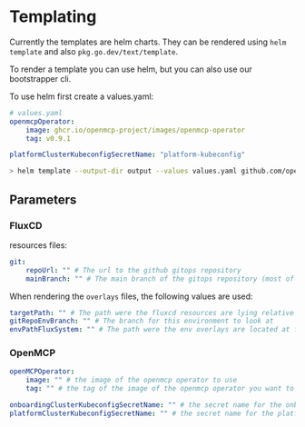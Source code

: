 # Templating

Currently the templates are helm charts. They can be rendered using `helm template` and also `pkg.go.dev/text/template`.

To render a template you can use helm, but you can also use our bootstrapper cli.

To use helm first create a values.yaml:

```yaml
# values.yaml
openmcpOperator:
    image: ghcr.io/openmcp-project/images/openmcp-operator
    tag: v0.9.1

platformClusterKubeconfigSecretName: "platform-kubeconfig"
```

```bash
> helm template --output-dir output --values values.yaml github.com/openmcp-project/gitops-templates/v0.0.1/openmcp
```

## Parameters

### FluxCD

resources files:

```yaml
git:
    repoUrl: "" # The url to the github gitops repository
    mainBranch: "" # The main branch of the gitops repository (most of the time, set it to 'main')
```

When rendering the `overlays` files, the following values are used:

```yaml
targetPath: "" # The path were the fluxcd resources are lying relative to the overlays
gitRepoEnvBranch: "" # The branch for this environment to look at
envPathFluxSystem: "" # The path were the env overlays are located at from the root of the git repo
```

### OpenMCP

```yaml
openMCPOperator:
    image: "" # the image of the openmcp operator to use
    tag: "" # the tag of the image of the openmcp operator you want to use for deployment

onboardingClusterKubeconfigSecretName: "" # the secret name for the onboarding cluster; must be located in the openmcp-system namespace
platformClusterKubeconfigSecretName: "" # the secret name for the platform cluster; must be located in the openmcp-system namespace
```

